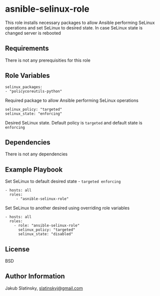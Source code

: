 asnible-selinux-role
=========

This role installs necessary packages to allow Ansible performing SeLinux operations and set SeLinux to desired state. In case SeLinux state is changed server is rebooted

Requirements
------------

There is not any prerequisities for this role

Role Variables
--------------

    selinux_packages:
    - "policycoreutils-python"

Required package to allow Ansible performing SeLinux operations

    selinux_policy: "targeted"
    selinux_state: "enforcing"

Desired SeLinux state. Default policy is `targeted` and default state is `enforcing`

Dependencies
------------

There is not any dependencies

Example Playbook
----------------

Set SeLinux to default desired state - `targeted enforcing`

    - hosts: all
      roles:
         - "asnible-selinux-role"

Set SeLinux to another desired using overriding role variables

    - hosts: all
      roles:
        - role: "ansible-selinux-role"
          selinux_policy: "targeted"
          selinux_state: "disabled"

License
-------

BSD

Author Information
------------------

Jakub Slatinsky, slatinskyj@gmail.com
